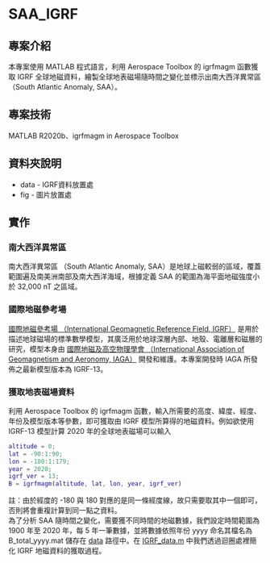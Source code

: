 # SAA_IGRF

## 專案介紹
本專案使用 MATLAB 程式語言，利用 Aerospace Toolbox 的 igrfmagm 函數獲取 IGRF 全球地磁資料，繪製全球地表磁場隨時間之變化並標示出南大西洋異常區 （South Atlantic Anomaly, SAA）。

## 專案技術
MATLAB R2020b、igrfmagm in Aerospace Toolbox

## 資料夾說明
* data - IGRF資料放置處
* fig - 圖片放置處

## 實作
### 南大西洋異常區
南大西洋異常區 （South Atlantic Anomaly, SAA）是地球上磁較弱的區域，覆蓋範圍遍及南美洲南部及南大西洋海域，根據定義 SAA 的範圍為海平面地磁強度小於 32,000 nT 之區域。

### 國際地磁參考場
[國際地磁參考場 （International Geomagnetic Reference Field, IGRF）](https://wdc.kugi.kyoto-u.ac.jp/igrf/) 是用於描述地球磁場的標準數學模型，其廣泛用於地球深層內部、地殼、電離層和磁層的研究，模型本身由 [國際地磁及高空物理學會 （International Association of Geomagnetism and Aeronomy, IAGA）](https://www.iaga-aiga.org/) 開發和維護。本專案開發時 IAGA 所發佈之最新模型版本為 IGRF-13。  

### 獲取地表磁場資料
利用 Aerospace Toolbox 的 igrfmagm 函數，輸入所需要的高度、緯度、經度、年份及模型版本等參數，即可獲取由 IGRF 模型所算得的地磁資料。例如欲使用 IGRF-13 模型計算 2020 年的全球地表磁場可以輸入
``` MATLAB
altitude = 0;
lat = -90:1:90;
lon = -180:1:179;
year = 2020;
igrf_ver = 13;
B = igrfmagm(altitude, lat, lon, year, igrf_ver)
```
註：由於經度的 -180 與 180 對應的是同一條經度線，故只需要取其中一個即可，否則將會重複計算到同一點之資料。  
為了分析 SAA 隨時間之變化，需要獲不同時間的地磁數據，我們設定時間範圍為 1900 年至 2020 年，每 5 年一筆數據，並將數據依照年份 yyyy 命名其檔名為 B_total_yyyy.mat 儲存在 [data](./data) 路徑中。在 [IGRF_data.m](./IGRF_data.m) 中我們透過迴圈處裡簡化 IGRF 地磁資料的獲取過程。 

